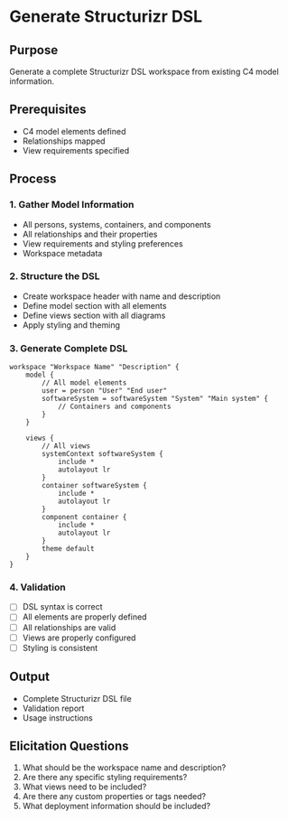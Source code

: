 # Generate Structurizr DSL

## Purpose

Generate a complete Structurizr DSL workspace from existing C4 model information.

## Prerequisites

- C4 model elements defined
- Relationships mapped
- View requirements specified

## Process

### 1. Gather Model Information

- All persons, systems, containers, and components
- All relationships and their properties
- View requirements and styling preferences
- Workspace metadata

### 2. Structure the DSL

- Create workspace header with name and description
- Define model section with all elements
- Define views section with all diagrams
- Apply styling and theming

### 3. Generate Complete DSL

```dsl
workspace "Workspace Name" "Description" {
    model {
        // All model elements
        user = person "User" "End user"
        softwareSystem = softwareSystem "System" "Main system" {
            // Containers and components
        }
    }

    views {
        // All views
        systemContext softwareSystem {
            include *
            autolayout lr
        }
        container softwareSystem {
            include *
            autolayout lr
        }
        component container {
            include *
            autolayout lr
        }
        theme default
    }
}
```

### 4. Validation

- [ ] DSL syntax is correct
- [ ] All elements are properly defined
- [ ] All relationships are valid
- [ ] Views are properly configured
- [ ] Styling is consistent

## Output

- Complete Structurizr DSL file
- Validation report
- Usage instructions

## Elicitation Questions

1. What should be the workspace name and description?
2. Are there any specific styling requirements?
3. What views need to be included?
4. Are there any custom properties or tags needed?
5. What deployment information should be included?
